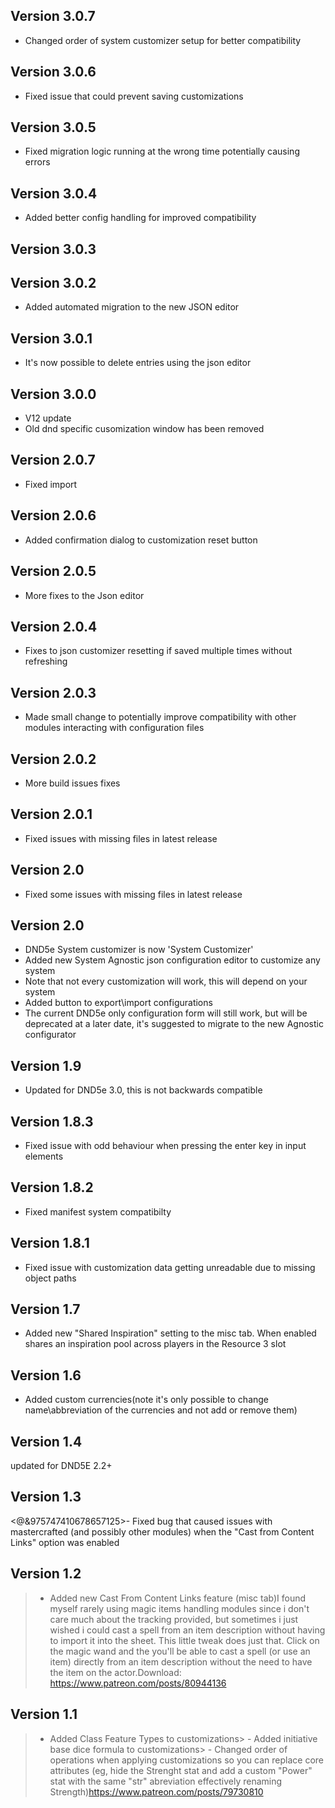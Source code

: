 ## Version 3.0.7
- Changed order of system customizer setup for better compatibility

## Version 3.0.6
- Fixed issue that could prevent saving customizations

## Version 3.0.5
- Fixed migration logic running at the wrong time potentially causing errors

## Version 3.0.4
- Added better config handling for improved compatibility

## Version 3.0.3


## Version 3.0.2
- Added automated migration to the new JSON editor

## Version 3.0.1
- It's now possible to delete entries using the json editor

## Version 3.0.0
- V12 update
- Old dnd specific cusomization window has been removed

## Version 2.0.7
- Fixed import

## Version 2.0.6
- Added confirmation dialog to customization reset button

## Version 2.0.5
- More fixes to the Json editor

## Version 2.0.4
- Fixes to json customizer resetting if saved multiple times without refreshing

## Version 2.0.3
- Made small change to potentially improve compatibility with other modules interacting with configuration files

## Version 2.0.2
- More build issues fixes

## Version 2.0.1
- Fixed issues with missing files in latest release

## Version 2.0
- Fixed some issues with missing files in latest release

## Version 2.0
- DND5e System customizer is now 'System Customizer'
- Added new System Agnostic json configuration editor to customize any system
- Note that not every customization will work, this will depend on your system
- Added button to export\import configurations
- The current DND5e only configuration form will still work, but will be deprecated at a later date, it's suggested to migrate to the new Agnostic configurator

## Version 1.9
- Updated for DND5e 3.0, this is not backwards compatible

## Version 1.8.3
- Fixed issue with odd behaviour when pressing the enter key in input elements

## Version 1.8.2
- Fixed manifest system compatibilty

## Version 1.8.1
- Fixed issue with customization data getting unreadable due to missing object paths

## Version 1.7
- Added new "Shared Inspiration" setting to the misc tab. When enabled shares an inspiration pool across players in the Resource 3 slot

## Version 1.6
- Added custom currencies(note it's only possible to change name\abbreviation of the currencies and not add or remove them)

## Version 1.4
updated for DND5E 2.2+

## Version 1.3
<@&975747410678657125>- Fixed bug that caused issues with mastercrafted (and possibly other modules) when the "Cast from Content Links" option was enabled

## Version 1.2
> - Added new Cast From Content Links feature (misc tab)I found myself rarely using magic items handling modules since i don't care much about the tracking provided, but sometimes i just wished i could cast a spell from an item description without having to import it into the sheet. This little tweak does just that. Click on the magic wand and the you'll be able to cast a spell (or use an item) directly from an item description without the need to have the item on the actor.Download: https://www.patreon.com/posts/80944136

## Version 1.1
> - Added Class Feature Types to customizations> - Added initiative base dice formula to customizations> - Changed order of operations when applying customizations so you can replace core attributes (eg, hide the Strenght stat and add a custom "Power" stat with the same "str" abreviation effectively renaming Strength)https://www.patreon.com/posts/79730810

